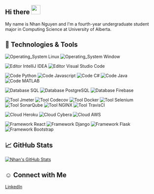 ## Hi there <img src="https://raw.githubusercontent.com/MartinHeinz/MartinHeinz/master/wave.gif" width="30px">

My name is Nhan Nguyen and I'm a fourth-year undergraduate student major in Computing Science at University of Alberta. 

## 🔧 Technologies & Tools
![Operating_System Linux](https://img.shields.io/badge/OS-Linux-informational?style=flat&logo=linux&logoColor=white&color=f5be04)
![Operating_System Window](https://img.shields.io/badge/OS-Window-blue?style=flat&logo=windows&logoColor=white&color=blue)  

![Editor IntelliJ IDEA](https://img.shields.io/badge/Editor-IntelliJ_IDEA-informational?style=flat&logo=intellij-idea&logoColor=white&color=ff69b4)
![Editor Visual Studio Code](https://img.shields.io/badge/Editor-VS_Code-informational?style=flat&logo=visual-studio-code&logoColor=white&color=1392d2)  

![Code Python](https://img.shields.io/badge/Code-Python-informational?style=flat&logo=python&logoColor=white&color=yellow)
![Code Javascript](https://img.shields.io/badge/Code-JavaScript-informational?style=flat&logo=javascript&logoColor=white&color=edd82a)
![Code C#](https://img.shields.io/badge/Code-C_Sharp-informational?style=flat&logo=C-Sharp&logoColor=white&color=2bbc8a)
![Code Java](https://img.shields.io/badge/Code-Java-informational?style=flat&logo=java&logoColor=white&color=df7310)
![Code MATLAB](https://img.shields.io/badge/Code-MATLAB-informational?style=flat&logo=mathworks&logoColor=white&color=ed8531)  

![Database SQL](https://img.shields.io/badge/Database-SQLite-informational?style=flat&logo=sqlite&logoColor=white&color=1d2a9b)
![Database PostgreSQL](https://img.shields.io/badge/Database-PostgreSQL-informational?style=flat&logo=PostgreSQL&logoColor=white&color=2536c8)
![Database Firebase](https://img.shields.io/badge/Database-Firebase-informational?style=flat&logo=firebase&logoColor=white&color=fd6000)  

![Tool Jmeter](https://img.shields.io/badge/Tools-Jmeter-informational?style=flat&logo=apache-jmeter&logoColor=white&color=fd8033)
![Tool Codecov](https://img.shields.io/badge/Tools-Codecov-informational?style=flat&logo=codecov&logoColor=white&color=F01F7A)
![Tool Docker](https://img.shields.io/badge/Tools-Docker-informational?style=flat&logo=docker&logoColor=white&color=2c94b3)
![Tool Selenium](https://img.shields.io/badge/Tools-Selenium-informational?style=flat&logo=selenium&logoColor=white&color=43B02A)
![Tool SonarQube](https://img.shields.io/badge/Tools-SonarQube-informational?style=flat&logo=SonarQube&logoColor=white&color=4E9BCD)
![Tool NGINX](https://img.shields.io/badge/Tools-nginx-informational?style=flat&logo=nginx&logoColor=white&color=009639)
![Tool TravisCI](https://img.shields.io/badge/Cloud-Travis_CI-informational?style=flat&logo=Travis-CI&logoColor=white&color=3EAAAF)  

![Cloud Heroku](https://img.shields.io/badge/Cloud-Heroku-informational?style=flat&logo=heroku&logoColor=white&color=2bbc8a)
![Cloud Cybera](https://img.shields.io/badge/Cloud-Cybera-informational?style=flat&color=2bbc8a)
![Cloud AWS](https://img.shields.io/badge/Cloud-AWS-informational?style=flat&logo=amazon-aws&logoColor=white&color=FF9900)  

![Framework React](https://img.shields.io/badge/Framework-React_JS-informational?style=flat&logo=react&logoColor=white&color=69d5f3)
![Framework Django](https://img.shields.io/badge/Framework-Django-informational?style=flat&logo=django&logoColor=white&color=49af81)
![Framework Flask](https://img.shields.io/badge/Framework-Flask-informational?style=flat&logo=flask&logoColor=white&color=8c8c8d)
![Framework Bootstrap](https://img.shields.io/badge/Framework-Bootstrap-informational?style=flat&logo=bootstrap&logoColor=white&color=553ec1)

## &#x1f4c8; GitHub Stats
<a href="https://github.com/nhtnhan">
  <img align="center" src="https://github-readme-stats.vercel.app/api?username=nhtnhan&show_icons=true&line_height=27&count_private=true&theme=radical" alt="Nhan's GitHub Stats" />
</a>

## ☺ Connect with Me
[LinkedIn](https://www.linkedin.com/in/nhthiennhan)   


<!-- Resources -->
<!-- Icons: https://simpleicons.org/ -->
<!-- GitHub Stats: https://github.com/anuraghazra/github-readme-stats -->
<!-- Emojis: https://emojipedia.org/emoji/ -->
<!-- HTML Emojis: https://www.fileformat.info/index.htm -->
<!-- Shields: https://shields.io/ -->
<!-- Awesome GitHub Profile README: https://github.com/abhisheknaiidu/awesome-github-profile-readme -->
